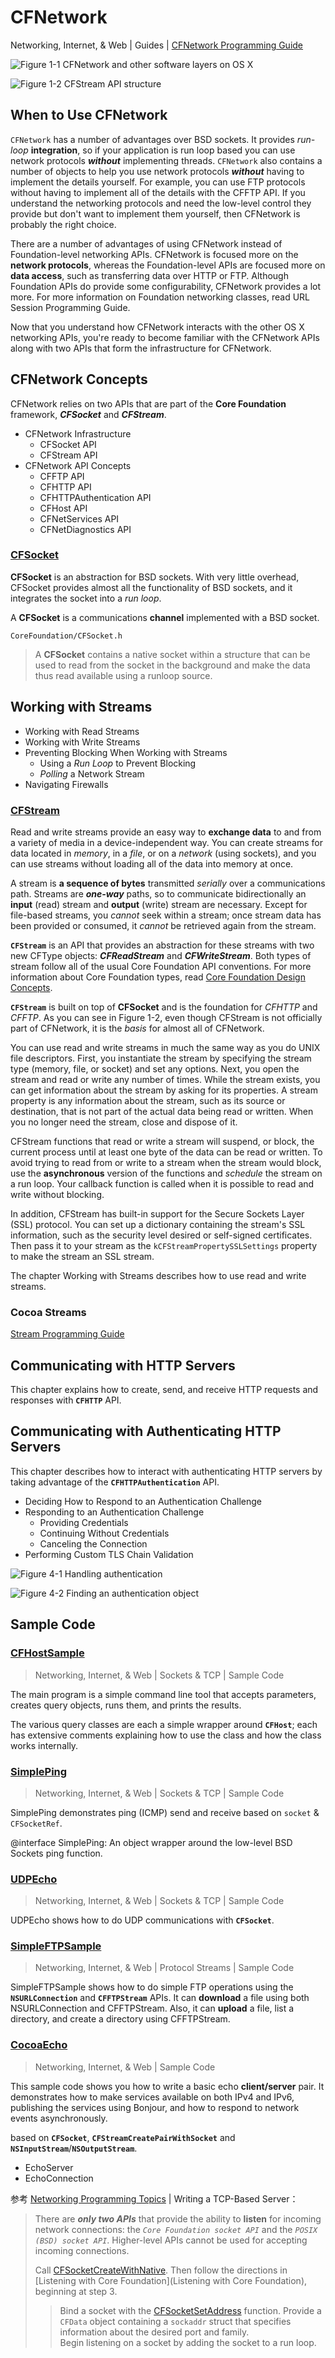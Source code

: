 <!--TOC-->

# CFNetwork
Networking, Internet, & Web | Guides | [CFNetwork Programming Guide](https://developer.apple.com/library/content/documentation/Networking/Conceptual/CFNetwork/Introduction/Introduction.html#//apple_ref/doc/uid/TP30001132)

![Figure 1-1  CFNetwork and other software layers on OS X](https://developer.apple.com/library/content/documentation/Networking/Conceptual/CFNetwork/Art/layers_2x.png)

![Figure 1-2  CFStream API structure](https://developer.apple.com/library/content/documentation/Networking/Conceptual/CFNetwork/Art/framework_layers_2x.png)

## When to Use CFNetwork
`CFNetwork` has a number of advantages over BSD sockets. It provides *run-loop* **integration**, so if your application is run loop based you can use network protocols ***without*** implementing threads. `CFNetwork` also contains a number of objects to help you use network protocols ***without*** having to implement the details yourself. For example, you can use FTP protocols without having to implement all of the details with the CFFTP API. If you understand the networking protocols and need the low-level control they provide but don't want to implement them yourself, then CFNetwork is probably the right choice.

There are a number of advantages of using CFNetwork instead of Foundation-level networking APIs. CFNetwork is focused more on the **network protocols**, whereas the Foundation-level APIs are focused more on **data access**, such as transferring data over HTTP or FTP. Although Foundation APIs do provide some configurability, CFNetwork provides a lot more. For more information on Foundation networking classes, read URL Session Programming Guide.

Now that you understand how CFNetwork interacts with the other OS X networking APIs, you're ready to become familiar with the CFNetwork APIs along with two APIs that form the infrastructure for CFNetwork.

## CFNetwork Concepts
CFNetwork relies on two APIs that are part of the **Core Foundation** framework, ***CFSocket*** and ***CFStream***.

- CFNetwork Infrastructure  
	- CFSocket API  
	- CFStream API  
- CFNetwork API Concepts  
	- CFFTP API  
	- CFHTTP API  
	- CFHTTPAuthentication API  
	- CFHost API  
	- CFNetServices API  
	- CFNetDiagnostics API  

### [CFSocket](https://developer.apple.com/documentation/corefoundation/cfsocket-rg7)
**CFSocket** is an abstraction for BSD sockets. With very little overhead, CFSocket provides almost all the functionality of BSD sockets, and it integrates the socket into a *run loop*. 

A **CFSocket** is a communications **channel** implemented with a BSD socket.  

`CoreFoundation/CFSocket.h`

> A **CFSocket** contains a native socket within a structure that can be used to read from the socket in the background and make the data thus read available using a runloop source.  

## Working with Streams

- Working with Read Streams  
- Working with Write Streams  
- Preventing Blocking When Working with Streams  
	- Using a *Run Loop* to Prevent Blocking  
	- *Polling* a Network Stream  
- Navigating Firewalls  

### [CFStream](https://developer.apple.com/library/content/documentation/Networking/Conceptual/CFNetwork/Concepts/Concepts.html#//apple_ref/doc/uid/TP30001132-CH4-SW4)
Read and write streams provide an easy way to **exchange data** to and from a variety of media in a device-independent way. You can create streams for data located in *memory*, in a *file*, or on a *network* (using sockets), and you can use streams without loading all of the data into memory at once.

A stream is **a sequence of bytes** transmitted *serially* over a communications path. Streams are ***one-way*** paths, so to communicate bidirectionally an **input** (read) stream and **output** (write) stream are necessary. Except for file-based streams, you *cannot* seek within a stream; once stream data has been provided or consumed, it *cannot* be retrieved again from the stream.

**`CFStream`** is an API that provides an abstraction for these streams with two new CFType objects: ***CFReadStream*** and ***CFWriteStream***. Both types of stream follow all of the usual Core Foundation API conventions. For more information about Core Foundation types, read [Core Foundation Design Concepts](https://developer.apple.com/library/content/documentation/CoreFoundation/Conceptual/CFDesignConcepts/CFDesignConcepts.html#//apple_ref/doc/uid/10000122i).

**`CFStream`** is built on top of **CFSocket** and is the foundation for *CFHTTP* and *CFFTP*. As you can see in Figure 1-2, even though CFStream is not officially part of CFNetwork, it is the *basis* for almost all of CFNetwork.

You can use read and write streams in much the same way as you do UNIX file descriptors. First, you instantiate the stream by specifying the stream type (memory, file, or socket) and set any options. Next, you open the stream and read or write any number of times. While the stream exists, you can get information about the stream by asking for its properties. A stream property is any information about the stream, such as its source or destination, that is not part of the actual data being read or written. When you no longer need the stream, close and dispose of it.

CFStream functions that read or write a stream will suspend, or block, the current process until at least one byte of the data can be read or written. To avoid trying to read from or write to a stream when the stream would block, use the **asynchronous** version of the functions and *schedule* the stream on a run loop. Your callback function is called when it is possible to read and write without blocking.

In addition, CFStream has built-in support for the Secure Sockets Layer (SSL) protocol. You can set up a dictionary containing the stream's SSL information, such as the security level desired or self-signed certificates. Then pass it to your stream as the `kCFStreamPropertySSLSettings` property to make the stream an SSL stream.

The chapter Working with Streams describes how to use read and write streams.

### Cocoa Streams
[Stream Programming Guide](https://developer.apple.com/library/content/documentation/Cocoa/Conceptual/Streams/Streams.html)  

## Communicating with HTTP Servers
This chapter explains how to create, send, and receive HTTP requests and responses with **`CFHTTP`** API.

## Communicating with Authenticating HTTP Servers
This chapter describes how to interact with authenticating HTTP servers by taking advantage of the **`CFHTTPAuthentication`** API.

- Deciding How to Respond to an Authentication Challenge  
- Responding to an Authentication Challenge  
	- Providing Credentials  
	- Continuing Without Credentials  
	- Canceling the Connection  
- Performing Custom TLS Chain Validation  

![Figure 4-1  Handling authentication](https://developer.apple.com/library/content/documentation/Networking/Conceptual/CFNetwork/Art/apply_2x.png)

![Figure 4-2  Finding an authentication object](https://developer.apple.com/library/content/documentation/Networking/Conceptual/CFNetwork/Art/authentication_2x.png)

## Sample Code
### [CFHostSample](https://developer.apple.com/library/content/samplecode/CFHostSample/Introduction/Intro.html)
> Networking, Internet, & Web | Sockets & TCP | Sample Code

The main program is a simple command line tool that accepts parameters, creates query objects, runs them, and prints the results.

The various query classes are each a simple wrapper around **`CFHost`**; each has extensive comments explaining how to use the class and how the class works internally.

### [SimplePing](https://developer.apple.com/library/content/samplecode/SimplePing/Introduction/Intro.html)
> Networking, Internet, & Web | Sockets & TCP | Sample Code

SimplePing demonstrates ping (ICMP) send and receive based on `socket` & `CFSocketRef`.

@interface SimplePing: An object wrapper around the low-level BSD Sockets ping function.

### [UDPEcho](https://developer.apple.com/library/content/samplecode/UDPEcho/Introduction/Intro.html)
> Networking, Internet, & Web | Sockets & TCP | Sample Code

UDPEcho shows how to do UDP communications with **`CFSocket`**.

### [SimpleFTPSample](https://developer.apple.com/library/content/samplecode/SimpleFTPSample/Introduction/Intro.html)
> Networking, Internet, & Web | Protocol Streams | Sample Code

SimpleFTPSample shows how to do simple FTP operations using the **`NSURLConnection`** and **`CFFTPStream`** APIs. It can **download** a file using both NSURLConnection and CFFTPStream. Also, it can **upload** a file, list a directory, and create a directory using CFFTPStream.

### [CocoaEcho](https://developer.apple.com/library/content/samplecode/CocoaEcho/Introduction/Intro.html)
> Networking, Internet, & Web | Sample Code

This sample code shows you how to write a basic echo **client/server** pair. It demonstrates how to make services available on both IPv4 and IPv6, publishing the services using Bonjour, and how to respond to network events asynchronously.

based on **`CFSocket`**, **`CFStreamCreatePairWithSocket`** and **`NSInputStream`**/**`NSOutputStream`**.

- EchoServer  
- EchoConnection  

参考 [Networking Programming Topics](https://developer.apple.com/library/content/documentation/NetworkingInternet/Conceptual/NetworkingTopics/Introduction/Introduction.html#//apple_ref/doc/uid/TP40012546-SW1) | Writing a TCP-Based Server：

> There are ***only two APIs*** that provide the ability to **listen** for incoming network connections: the *`Core Foundation socket API`* and the *`POSIX (BSD) socket API`*. Higher-level APIs cannot be used for accepting incoming connections.
> 
> Call [CFSocketCreateWithNative](https://developer.apple.com/documentation/corefoundation/1543295-cfsocketcreatewithnative). Then follow the directions in [Listening with Core Foundation](Listening with Core Foundation), beginning at step 3.
>> Bind a socket with the [CFSocketSetAddress](https://developer.apple.com/documentation/corefoundation/1542729-cfsocketsetaddress) function. Provide a `CFData` object containing a `sockaddr` struct that specifies information about the desired port and family.  
>> Begin listening on a socket by adding the socket to a run loop.  


